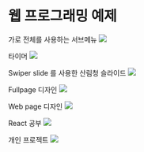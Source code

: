 # 웹 프로그래밍 예제

가로 전체를 사용하는 서브메뉴
<a href = "https://kimgyeonghyun.github.io/study_html/study_html_css_js/05_17_ex/html/ex.html" target="_blank">
<img src="https://img.shields.io/badge/Submenu-ff0000">
</a>

타이머
<a href = "https://kimgyeonghyun.github.io/study_html/study_html_css_js/07_03_timer/html/ex.html" target="_blank">
<img src="https://img.shields.io/badge/Timer-fd4659">
</a>

Swiper slide 를 사용한 산림청 슬라이드
<a href = "https://kimgyeonghyun.github.io/study_html/study_html_css_js/07_25_swiper_ex/html/ex.html" target="_blank">
<img src="https://img.shields.io/badge/SwiperSlide-9dbcd4">
</a>

Fullpage 디자인
<a href = "https://kimgyeonghyun.github.io/study_html/study_html_css_js/07_27_fullpage_ex/html/index.html" target="_blank">
<img src="https://img.shields.io/badge/FullPage-32bf84">
</a>

Web page 디자인
<a href = "https://kimgyeonghyun.github.io/study_html/study_html_css_js/07_31_web_page/html/" target="_blank">
<img src="https://img.shields.io/badge/WebPage-00ff00">
</a>

React 공부
<a href = "https://kimgyeonghyun.github.io/study_html/study_react/build/" target="_blank">
<img src="https://img.shields.io/badge/React-02066f">
</a>

개인 프로젝트
<a href = "https://kimgyeonghyun.github.io/study_html/my_project/anywhere/html/" target="_blank">
<img src="https://img.shields.io/badge/Project-a593e0">
</a>
